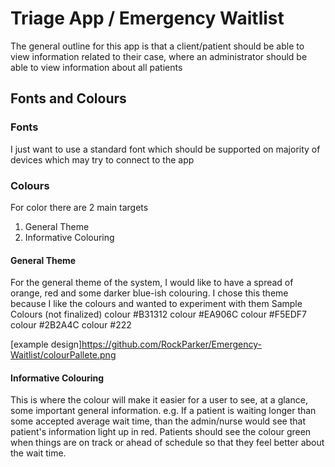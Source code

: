 
# Triage App / Emergency Waitlist

The general outline for this app is that a client/patient should be able to view information related to their case, where an administrator should be able to view information about all patients

## Fonts and Colours
### Fonts
I just want to use a standard font which should be supported on majority of devices which may try to connect to the app

### Colours
For color there are 2 main targets
  1) General Theme
  2) Informative Colouring

#### General Theme
For the general theme of the system, I would like to have a spread of orange, red and some darker blue-ish colouring.
I chose this theme because I like the colours and wanted to experiment with them
Sample Colours (not finalized)
colour #B31312
colour #EA906C
colour #F5EDF7
colour #2B2A4C
colour #222

[example design]https://github.com/RockParker/Emergency-Waitlist/colourPallete.png

#### Informative Colouring
This is where the colour will make it easier for a user to see, at a glance, some important general information. 
e.g. If a patient is waiting longer than some accepted average wait time, than the admin/nurse would see that patient's information light up in red. Patients should see the colour green when things are on track or ahead of schedule so that they feel better about the wait time.

